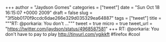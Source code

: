 
+++
author = "Jaydson Gomes"
categories = ["tweet"]
date = "Sun Oct 18 16:15:07 +0000 2009"
draft = false
slug = "3f5bb0170f9ccdc6dae266e329d035329ea64887"
tags = ["tweet"]
title = """RT: @porkaria: You don't ..."""
tweet = true
micro = true
tweet_url = "https://twitter.com/jaydson/status/4968587581"
+++
RT: @porkaria: You don't have to pay to play http://tinyurl.com/ygjkkft #firefox #cool
